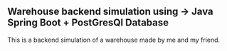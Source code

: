 ## Warehouse backend simulation using -> Java Spring Boot + PostGresQl Database

This is a backend simulation of a warehouse made by me and my friend.